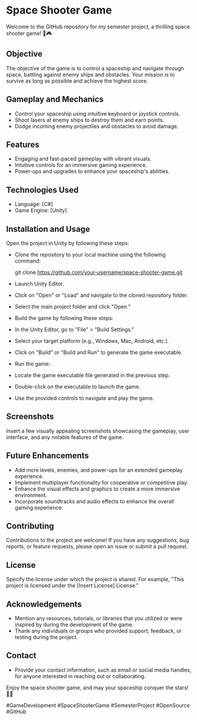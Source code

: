 # Space Shooter Game

Welcome to the GitHub repository for my semester project, a thrilling space shooter game! 🚀🎮

## Objective

The objective of the game is to control a spaceship and navigate through space, battling against enemy ships and obstacles. Your mission is to survive as long as possible and achieve the highest score.

## Gameplay and Mechanics

- Control your spaceship using intuitive keyboard or joystick controls.
- Shoot lasers at enemy ships to destroy them and earn points.
- Dodge incoming enemy projectiles and obstacles to avoid damage.

## Features

- Engaging and fast-paced gameplay with vibrant visuals.
- Intuitive controls for an immersive gaming experience.
- Power-ups and upgrades to enhance your spaceship's abilities.

## Technologies Used

- Language: [C#]
- Game Engine: [Unity]

## Installation and Usage
Open the project in Unity by following these steps:
- Clone the repository to your local machine using the following command:

   git clone https://github.com/your-username/space-shooter-game.git

- Launch Unity Editor.
- Click on "Open" or "Load" and navigate to the cloned repository folder.
- Select the main project folder and click "Open."
- Build the game by following these steps:

- In the Unity Editor, go to "File" > "Build Settings."
- Select your target platform (e.g., Windows, Mac, Android, etc.).
- Click on "Build" or "Build and Run" to generate the game executable.
- Run the game:

- Locate the game executable file generated in the previous step.
- Double-click on the executable to launch the game.
- Use the provided controls to navigate and play the game.


## Screenshots

Insert a few visually appealing screenshots showcasing the gameplay, user interface, and any notable features of the game.

## Future Enhancements

- Add more levels, enemies, and power-ups for an extended gameplay experience.
- Implement multiplayer functionality for cooperative or competitive play.
- Enhance the visual effects and graphics to create a more immersive environment.
- Incorporate soundtracks and audio effects to enhance the overall gaming experience.

## Contributing

Contributions to the project are welcome! If you have any suggestions, bug reports, or feature requests, please open an issue or submit a pull request.

## License

Specify the license under which the project is shared. For example, "This project is licensed under the [Insert License] License."

## Acknowledgements

- Mention any resources, tutorials, or libraries that you utilized or were inspired by during the development of the game.
- Thank any individuals or groups who provided support, feedback, or testing during the project.

## Contact

- Provide your contact information, such as email or social media handles, for anyone interested in reaching out or collaborating.

Enjoy the space shooter game, and may your spaceship conquer the stars! 🌟✨

#GameDevelopment #SpaceShooterGame #SemesterProject #OpenSource #GitHub
